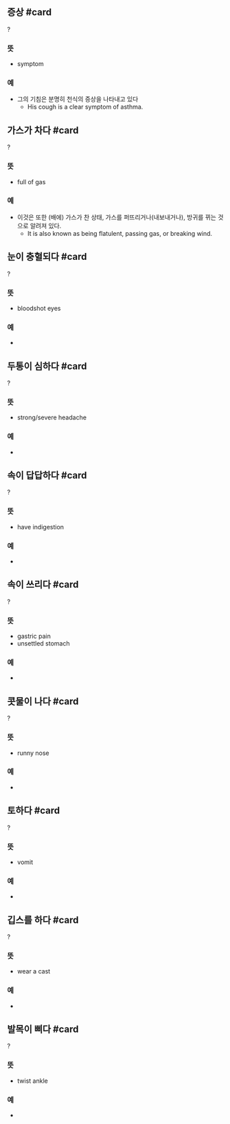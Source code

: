 ## 증상 #card
?
### 뜻
- symptom
### 예
- 그의 기침은 분명히 천식의 증상을 나타내고 있다
	- His cough is a clear symptom of asthma.

## 가스가  차다 #card
?
### 뜻
- full of gas
### 예
- 이것은 또한 (배에) 가스가 찬 상태, 가스를 퍼뜨리거나(내보내거나), 방귀를 뀌는 것으로 알려져 있다.
	- It is also known as being flatulent, passing gas, or breaking wind.

## 눈이 충혈되다 #card
?
### 뜻
- bloodshot eyes
### 예
-
<!--SR:!2024-11-25,13,270-->

## 두통이 심하다 #card
?
### 뜻
- strong/severe headache
### 예
-
<!--SR:!2024-11-15,3,252-->

## 속이 답답하다 #card
?
### 뜻
- have indigestion
### 예
-
<!--SR:!2024-12-04,22,250-->

## 속이 쓰리다 #card
?
### 뜻
- gastric pain
- unsettled stomach
### 예
-

## 콧물이 나다 #card
?
### 뜻
- runny nose
### 예
-

## 토하다 #card
?
### 뜻
- vomit
### 예
-

## 깁스를 하다 #card
?
### 뜻
- wear a cast
### 예
-
<!--SR:!2024-11-18,6,250-->

## 발목이 삐다 #card
?
### 뜻
- twist ankle
### 예
-

